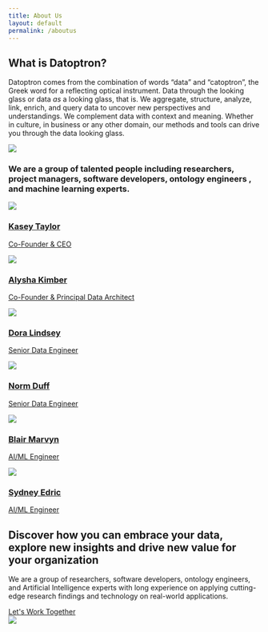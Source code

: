 ```yaml
---
title: About Us
layout: default
permalink: /aboutus
---
```

<main role="main">
  <!-- main heading-->
  <section class="mainheading">
    <div class="container">
      <div class="wrap">
        <h1>What is <span class="green">Datoptron</span>?</h1>
        <p>
          Datoptron comes from the combination of words &ldquo;data&rdquo; and &ldquo;catoptron&rdquo;, the Greek word for a reflecting optical instrument. Data through the looking glass or data <i>as</i> a looking glass, that is. We aggregate, structure, analyze, link, enrich, and query data to uncover new perspectives and understandings. We complement data with context and meaning. Whether in culture, in business or any other domain, our methods and tools can drive you through the data looking glass.
        </p>
      </div>
    </div>
  </section>
  <!-- about us narrative-->
  <section class="about-narrative">
    <div class="container">
      <!-- img-->
      <img class="character" src="{{ site.baseurl }}/assets/img/img-character-all.png">
      <!-- description-->
      <div class="description">
        <h3>
           We are a group of talented people including <span class="green">researchers</span>,
           <span class="green">project managers</span>, <span class="green">software developers</span>,
           <span class="green">ontology engineers </span>, and <span class="green">machine learning </span>experts.
         </h3>
      </div>
    </div>
  </section>
  <!-- our teams-->
  <section class="about-team">
    <div class="container">
      <!-- row-->
      <div class="row">
        <div class="col-xl-4 col-lg-4 col-md-6 col-sm-6">
          <div class="profile">
            <a href="https://www.linkedin.com/in/vassilis-tzouvaras-4052601/" target="_blank">
              <div class="wrap">
                <img class="thumb" src="{{ site.baseurl }}/assets/img/img-user-1.png">
              </div>
              <div class="text">
                <h3>Kasey Taylor</h3>
                <p>Co-Founder &amp; CEO</p>
              </div>
            </a>
          </div>
        </div>
        <div class="col-xl-4 col-lg-4 col-md-6 col-sm-6">
          <div class="profile">
            <a href="https://www.linkedin.com/in/vassilis-tzouvaras-4052601/" target="_blank">
              <div class="wrap">
                <img class="thumb" src="{{ site.baseurl }}/assets/img/img-user-2.png">
              </div>
              <div class="text">
                <h3>Alysha Kimber</h3>
                <p>Co-Founder &amp; Principal Data Architect</p>
              </div>
            </a>
          </div>
        </div>
        <div class="col-xl-4 col-lg-4 col-md-6 col-sm-6">
          <div class="profile">
            <a href="https://www.linkedin.com/in/vassilis-tzouvaras-4052601/" target="_blank">
              <div class="wrap">
                <img class="thumb" src="{{ site.baseurl }}/assets/img/img-user-3.png">
              </div>
              <div class="text">
                <h3>Dora Lindsey</h3>
                <p>Senior Data Engineer</p>
              </div>
            </a>
          </div>
        </div>
        <div class="col-xl-4 col-lg-4 col-md-6 col-sm-6">
          <div class="profile">
            <a href="https://www.linkedin.com/in/vassilis-tzouvaras-4052601/" target="_blank">
              <div class="wrap">
                <img class="thumb" src="{{ site.baseurl }}/assets/img/img-user-4.png">
              </div>
              <div class="text">
                <h3>Norm Duff</h3>
                <p>Senior Data Engineer</p>
              </div>
            </a>
          </div>
        </div>
        <div class="col-xl-4 col-lg-4 col-md-6 col-sm-6">
          <div class="profile">
            <a href="https://www.linkedin.com/in/vassilis-tzouvaras-4052601/" target="_blank">
              <div class="wrap">
                <img class="thumb" src="{{ site.baseurl }}/assets/img/img-user-5.png">
              </div>
              <div class="text">
                <h3>Blair Marvyn</h3>
                <p>AI/ML Engineer</p>
              </div>
            </a>
          </div>
        </div>
        <div class="col-xl-4 col-lg-4 col-md-6 col-sm-6">
          <div class="profile">
            <a href="https://www.linkedin.com/in/vassilis-tzouvaras-4052601/" target="_blank">
              <div class="wrap">
                <img class="thumb" src="{{ site.baseurl }}/assets/img/img-user-6.png">
              </div>
              <div class="text">
                <h3>Sydney Edric</h3>
                <p>AI/ML Engineer</p>
              </div>
            </a>
          </div>
        </div>
      </div>
    </div>
  </section>
  <!-- call to action-->
  <section class="home-calltoaction">
    <div class="container">
      <!-- heading-->
      <div class="text">
        <h2>
          Discover how you can embrace your data, explore <span class="green">new insights</span>
          and drive <span class="green">new value</span> for your organization
        </h2>
        <p>
          We are a group of  researchers,  software developers, ontology engineers,  
          and Artificial Intelligence experts with
          long experience on applying cutting-edge research findings and technology on real-world applications.
          <!-- working with standards and have contributed in the RDF,
          OWL and SKOS Working Groups of W3C.-->
        </p>
        <a href="{{ site.baseurl }}/contact">Let's Work Together</a>
      </div>
      <!-- character-->
      <img class="character" src="{{ site.baseurl }}/assets/img/img-character-3.png">
    </div>
  </section>
</main>
